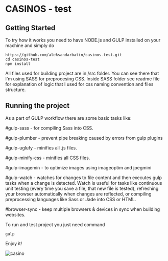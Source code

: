 # CASINOS - test

## Getting Started

To try how it works you need to have NODE.js and GULP installed on your machine and simply do 

```
https://github.com/aleksandarbatin/casinos-test.git
cd casinos-test
npm install
```
All files used for building project are in /src folder. You can see there that I'm using SASS for preprocesing CSS. Inside SASS folder see readme file for explanation of logic that I used for css naming convention and files structure.

## Running the project

As a part of GULP workflow there are some basic tasks like: 

#gulp-sass - for compiling Sass into CSS.

#gulp-plumber - prevent pipe breaking caused by errors from gulp plugins

#gulp-uglufy - minifies all .js files.

#gulp-minify-css - minifies all CSS files.

#gulp-imagemin - to optimize images using imageoptim and jpegmini

#gulp-watch - watches for changes to file content and then executes gulp tasks when a change is detected. Watch is useful for tasks like continuous unit testing (every time you save a file, that new file is tested), refreshing your browser automatically when changes are reflected, or compiling preprocessing languages like Sass or Jade into CSS or HTML.

#browser-sync - keep multiple browsers & devices in sync when building websites.

To run and test project you just need command

```
gulp
```
Enjoy it!

![casino](https://user-images.githubusercontent.com/17181108/35619307-e57e28d8-067d-11e8-9e9a-ceddf35f051d.jpg)

